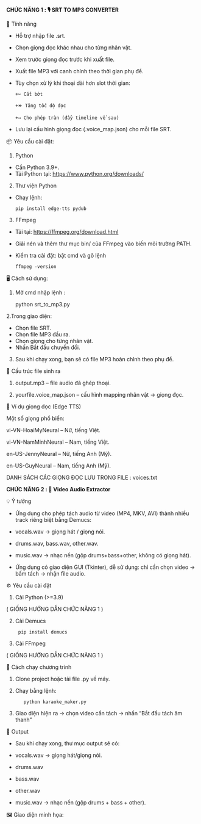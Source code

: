**CHỨC NĂNG 1 : 🎙️ SRT TO MP3 CONVERTER**

🚀 Tính năng
- Hỗ trợ nhập file .srt.

- Chọn giọng đọc khác nhau cho từng nhân vật.

- Xem trước giọng đọc trước khi xuất file.

- Xuất file MP3 với canh chỉnh theo thời gian phụ đề.

- Tùy chọn xử lý khi thoại dài hơn slot thời gian:

      +✂️ Cắt bớt
    
      +⏩ Tăng tốc độ đọc
    
      +↔️ Cho phép tràn (đẩy timeline về sau)

- Lưu lại cấu hình giọng đọc (.voice_map.json) cho mỗi file SRT.

📦 Yêu cầu cài đặt:

1. Python
- Cần Python 3.9+.
- Tải Python tại: https://www.python.org/downloads/

2. Thư viện Python
- Chạy lệnh:

      pip install edge-tts pydub

3. FFmpeg
- Tải tại: https://ffmpeg.org/download.html
- Giải nén và thêm thư mục bin/ của FFmpeg vào biến môi trường PATH.
- Kiểm tra cài đặt: bật cmd và gõ lệnh

      ffmpeg -version

🖥️ Cách sử dụng:

1. Mở cmd nhập lệnh :

    python srt_to_mp3.py

2.Trong giao diện:
- Chọn file SRT.
- Chọn file MP3 đầu ra.
- Chọn giọng cho từng nhân vật.
- Nhấn Bắt đầu chuyển đổi.

3. Sau khi chạy xong, bạn sẽ có file MP3 hoàn chỉnh theo phụ đề.

📂 Cấu trúc file sinh ra

1. output.mp3 – file audio đã ghép thoại.

2. yourfile.voice_map.json – cấu hình mapping nhân vật → giọng đọc.

🎯 Ví dụ giọng đọc (Edge TTS)

Một số giọng phổ biến:

vi-VN-HoaiMyNeural – Nữ, tiếng Việt.

vi-VN-NamMinhNeural – Nam, tiếng Việt.

en-US-JennyNeural – Nữ, tiếng Anh (Mỹ).

en-US-GuyNeural – Nam, tiếng Anh (Mỹ).

DANH SÁCH CÁC GIỌNG ĐỌC LƯU TRONG FILE : voices.txt

**CHỨC NĂNG 2 : 🎵 Video Audio Extractor**

💡 Ý tưởng

- Ứng dụng cho phép tách audio từ video (MP4, MKV, AVI) thành nhiều track riêng biệt bằng Demucs:

+ vocals.wav → giọng hát / giọng nói.

+ drums.wav, bass.wav, other.wav.

+ music.wav → nhạc nền (gộp drums+bass+other, không có giọng hát).

- Ứng dụng có giao diện GUI (Tkinter), dễ sử dụng: chỉ cần chọn video → bấm tách → nhận file audio.

⚙️ Yêu cầu cài đặt

1. Cài Python (>=3.9)

( GIỐNG HƯỚNG DẪN CHỨC NĂNG 1 )

2. Cài Demucs

        pip install demucs
3. Cài FFmpeg

( GIỐNG HƯỚNG DẪN CHỨC NĂNG 1 )

🚀 Cách chạy chương trình

1. Clone project hoặc tải file .py về máy.

2. Chạy bằng lệnh:
   
          python karaoke_maker.py

3. Giao diện hiện ra → chọn video cần tách → nhấn “Bắt đầu tách âm thanh”

📂 Output

- Sau khi chạy xong, thư mục output sẽ có:

+ vocals.wav → giọng hát/giọng nói.

+ drums.wav

+ bass.wav

+ other.wav

+ music.wav → nhạc nền (gộp drums + bass + other).

🖼️ Giao diện minh họa: 


   
